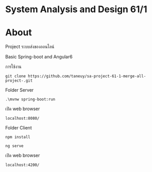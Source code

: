 ﻿# System Analysis and Design 61/1

# About

Project ระบบส่งของออนไลน์

Basic Spring-boot and Angular6

การใช้งาน

	git clone https://github.com/taneuy/sa-project-61-1-merge-all-project-.git


Folder Server

	.\mvnw spring-boot:run
 เปิด web browser
 
 	localhost:8080/

Folder Client


	npm install

	ng serve
 เปิด web browser
 
 	localhost:4200/
